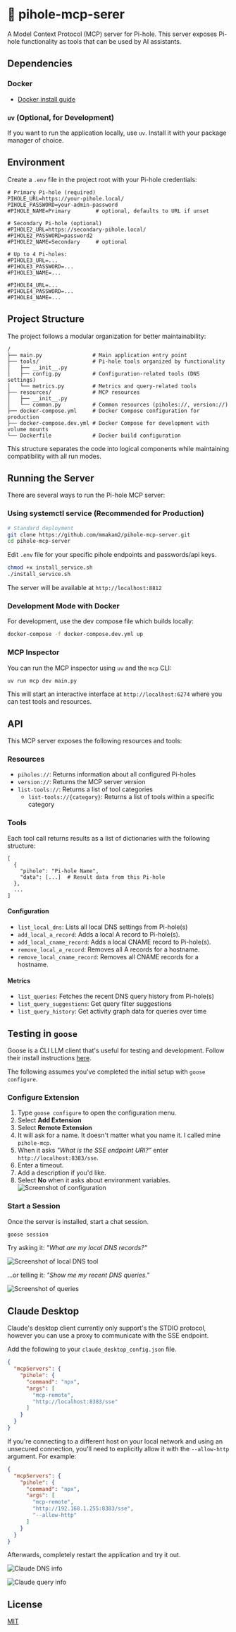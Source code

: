 # 🍓 pihole-mcp-serer

A Model Context Protocol (MCP) server for Pi-hole. This server exposes Pi-hole functionality as tools that can be used by AI assistants.

## Dependencies

### Docker

- [Docker install guide](https://docs.docker.com/engine/install/)

### `uv` (Optional, for Development)

If you want to run the application locally, use `uv`. Install it with your package manager of choice.

## Environment

Create a `.env` file in the project root with your Pi-hole credentials:

```
# Primary Pi-hole (required)
PIHOLE_URL=https://your-pihole.local/
PIHOLE_PASSWORD=your-admin-password
#PIHOLE_NAME=Primary        # optional, defaults to URL if unset

# Secondary Pi-hole (optional)
#PIHOLE2_URL=https://secondary-pihole.local/
#PIHOLE2_PASSWORD=password2
#PIHOLE2_NAME=Secondary     # optional

# Up to 4 Pi-holes:
#PIHOLE3_URL=...
#PIHOLE3_PASSWORD=...
#PIHOLE3_NAME=...

#PIHOLE4_URL=...
#PIHOLE4_PASSWORD=...
#PIHOLE4_NAME=...
```

## Project Structure

The project follows a modular organization for better maintainability:

```
/
├── main.py                # Main application entry point
├── tools/                 # Pi-hole tools organized by functionality
│   ├── __init__.py
│   ├── config.py          # Configuration-related tools (DNS settings)
│   └── metrics.py         # Metrics and query-related tools
├── resources/             # MCP resources
│   ├── __init__.py
│   └── common.py          # Common resources (piholes://, version://)
├── docker-compose.yml     # Docker Compose configuration for production
├── docker-compose.dev.yml # Docker Compose for development with volume mounts
└── Dockerfile             # Docker build configuration
```

This structure separates the code into logical components while maintaining compatibility with all run modes.

## Running the Server

There are several ways to run the Pi-hole MCP server:

### Using systemctl service (Recommended for Production)

```bash
# Standard deployment
git clone https://github.com/mmakam2/pihole-mcp-server.git
cd pihole-mcp-server
```
Edit `.env` file for your specific pihole endpoints and passwords/api keys.

```bash
chmod +x install_service.sh
./install_service.sh
```
The server will be available at `http://localhost:8812`

### Development Mode with Docker

For development, use the dev compose file which builds locally:

```bash
docker-compose -f docker-compose.dev.yml up
```

### MCP Inspector

You can run the MCP inspector using `uv` and the `mcp` CLI:

```bash
uv run mcp dev main.py
```

This will start an interactive interface at `http://localhost:6274` where you can test tools and resources.

## API

This MCP server exposes the following resources and tools:

### Resources

- `piholes://`: Returns information about all configured Pi-holes
- `version://`: Returns the MCP server version
- `list-tools://`: Returns a list of tool categories
  - `list-tools://{category}`: Returns a list of tools within a specific category

### Tools

Each tool call returns results as a list of dictionaries with the following structure:
```
[
  {
    "pihole": "Pi-hole Name",
    "data": [...]  # Result data from this Pi-hole
  },
  ...
]
```

#### Configuration

- `list_local_dns`: Lists all local DNS settings from Pi-hole(s)
- `add_local_a_record`: Adds a local A record to Pi-hole(s).
- `add_local_cname_record`: Adds a local CNAME record to Pi-hole(s).
- `remove_local_a_record`: Removes all A records for a hostname.
- `remove_local_cname_record`: Removes all CNAME records for a hostname.

#### Metrics

- `list_queries`: Fetches the recent DNS query history from Pi-hole(s)
- `list_query_suggestions`: Get query filter suggestions
- `list_query_history`: Get activity graph data for queries over time

## Testing in `goose`

Goose is a CLI LLM client that's useful for testing and development. Follow their install instructions [here](https://block.github.io/goose/docs/quickstart/).

The following assumes you've completed the initial setup with `goose configure`.

### Configure Extension

1. Type `goose configure` to open the configuration menu.
2. Select **Add Extension**
3. Select **Remote Extension**
4. It will ask for a name. It doesn't matter what you name it. I called mine `pihole-mcp`.
5. When it asks _"What is the SSE endpoint URI?"_ enter `http://localhost:8383/sse`.
6. Enter a timeout.
7. Add a description if you'd like.
8. Select **No** when it asks about environment variables.
   ![Screenshot of configuration](./img/configure-goose-2.jpg)

### Start a Session

Once the server is installed, start a chat session.

```sh
goose session
```

Try asking it: _"What are my local DNS records?"_

![Screenshot of local DNS tool](./img/local-dns-2.jpg)

...or telling it: _"Show me my recent DNS queries."_

![Screenshot of queries](./img/recent-queries.jpg)

## Claude Desktop

Claude's desktop client currently only support's the STDIO protocol, however you can use a proxy to communicate with the SSE endpoint.

Add the following to your `claude_desktop_config.json` file.

```json
{
  "mcpServers": {
    "pihole": {
      "command": "npx",
      "args": [
        "mcp-remote",
        "http://localhost:8383/sse"
      ]
    }
  }
}
```

If you're connecting to a different host on your local network and using an unsecured connection, you'll need to explicitly allow it with the `--allow-http` argument. For example:

```json
{
  "mcpServers": {
    "pihole": {
      "command": "npx",
      "args": [
        "mcp-remote",
        "http://192.168.1.255:8383/sse",
        "--allow-http"
      ]
    }
  }
}
```

Afterwards, completely restart the application and try it out.

![Claude DNS info](./img/claude-dns.png)

![Claude query info](./img/claude-query.png)

## License

[MIT](./LICENSE)
